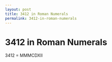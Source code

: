 ```yaml
---
layout: post
title: 3412 in Roman Numerals
permalink: 3412-in-roman-numerals
---
```


# 3412 in Roman Numerals

3412 = MMMCDXII
